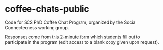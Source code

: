 # coffee-chats-public
Code for SCS PhD Coffee Chat Program, organized by the Social Connectedness working group.

Responses come from [this 2-minute form](https://forms.gle/bFBAQmfyTxbewdL3A) which students fill out to participate in the program (edit access to a blank copy given upon request).
